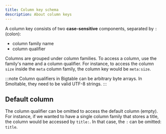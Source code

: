 ```yaml
---
title: Column key schema
description: About column keys
---
```


A column key consists of two **case-sensitive** components, separated by `:` (colon):

- column family name
- column qualifier

Columns are grouped under column families. To access a column, use the family's name and a column qualifier. For instance, to access the column `size` inside the `meta` column family, the column key would be `meta:size`.

:::note
Column qualifiers in Bigtable can be arbitrary byte arrays. In Smoltable, they need to be valid UTF-8 strings.
:::

## Default column

The column qualifier can be omitted to access the default column (empty). For instance,
if we wanted to have a single column family that stores a title, the column would be accessed
by `title:`. In that case, the `:` can be omitted: `title`.
